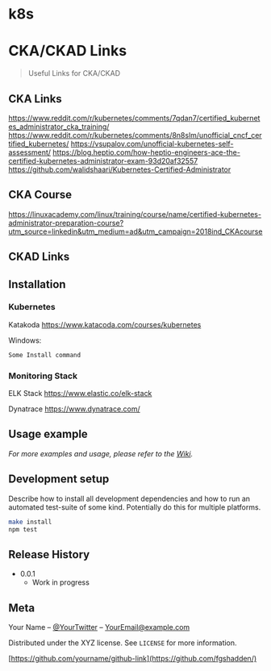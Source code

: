# k8s

# CKA/CKAD Links
> Useful Links for CKA/CKAD

## CKA Links

<https://www.reddit.com/r/kubernetes/comments/7qdan7/certified_kubernetes_administrator_cka_training/>
<https://www.reddit.com/r/kubernetes/comments/8n8slm/unofficial_cncf_certified_kubernetes/>
<https://vsupalov.com/unofficial-kubernetes-self-assessment/>
<https://blog.heptio.com/how-heptio-engineers-ace-the-certified-kubernetes-administrator-exam-93d20af32557>
<https://github.com/walidshaari/Kubernetes-Certified-Administrator>

## CKA Course
<https://linuxacademy.com/linux/training/course/name/certified-kubernetes-administrator-preparation-course?utm_source=linkedin&utm_medium=ad&utm_campaign=2018ind_CKAcourse>


## CKAD Links


## Installation

### Kubernetes

Katakoda
<https://www.katacoda.com/courses/kubernetes>

Windows:

```sh
Some Install command
```

### Monitoring Stack
ELK Stack
<https://www.elastic.co/elk-stack>

Dynatrace
<https://www.dynatrace.com/>

## Usage example

_For more examples and usage, please refer to the [Wiki][wiki]._

## Development setup

Describe how to install all development dependencies and how to run an automated test-suite of some kind. Potentially do this for multiple platforms.

```sh
make install
npm test
```

## Release History

* 0.0.1
    * Work in progress

## Meta

Your Name – [@YourTwitter](https://twitter.com/dbader_org) – YourEmail@example.com

Distributed under the XYZ license. See ``LICENSE`` for more information.

[https://github.com/yourname/github-link](https://github.com/fgshadden/)


<!-- Markdown link & img dfn's -->
[wiki]: https://github.com/fgshadden/k8s/wiki